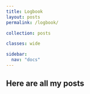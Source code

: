 ```yaml
---
title: Logbook
layout: posts
permalink: /logbook/

collection: posts

classes: wide

sidebar:
  nav: "docs"
---
```


## Here are all my posts
